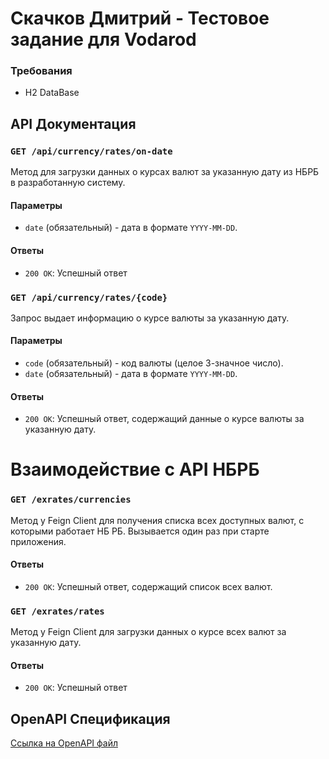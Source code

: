 # Скачков Дмитрий - Тестовое задание для Vodarod 

### Требования

- H2 DataBase

## API Документация

### `GET /api/currency/rates/on-date`

Метод для загрузки данных о курсах валют за указанную дату из НБРБ в разработанную систему.

#### Параметры

- `date` (обязательный) - дата в формате `YYYY-MM-DD`.

#### Ответы

- `200 OK`: Успешный ответ

### `GET /api/currency/rates/{code}`

Запрос выдает информацию о курсе валюты за указанную дату.

#### Параметры

- `code` (обязательный) - код валюты (целое 3-значное число).
- `date` (обязательный) - дата в формате `YYYY-MM-DD`.

#### Ответы

- `200 OK`: Успешный ответ, содержащий данные о курсе валюты за указанную дату.

# Взаимодействие с API НБРБ 

### `GET /exrates/currencies`

Метод у Feign Client для получения списка всех доступных валют, с которыми работает НБ РБ. Вызывается один раз при старте приложения.

#### Ответы

- `200 OK`: Успешный ответ, содержащий список всех валют.

### `GET /exrates/rates`

Метод у Feign Client для загрузки данных о курсе всех валют за указанную дату.

#### Ответы

- `200 OK`: Успешный ответ

## OpenAPI Спецификация
[Ссылка на OpenAPI файл](openapi.yml)


